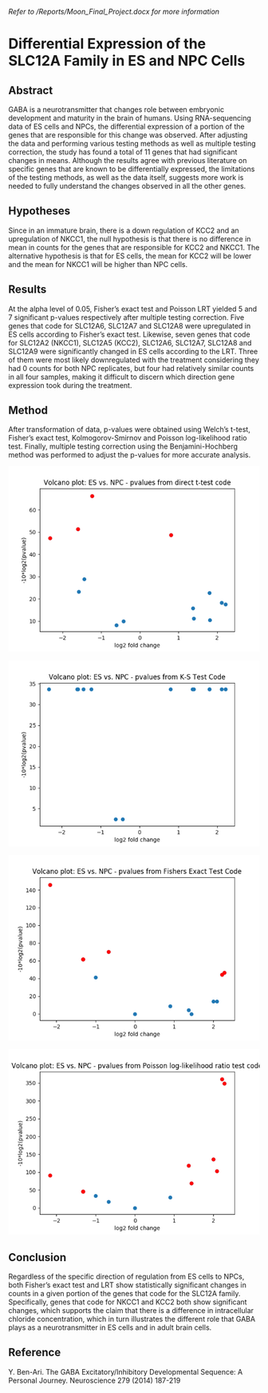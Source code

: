 *Refer to /Reports/Moon_Final_Project.docx for more information*

# Differential Expression of the SLC12A Family in ES and NPC Cells

## Abstract
GABA is a neurotransmitter that changes role between embryonic development and maturity in the brain of humans.  Using RNA-sequencing data of ES cells and NPCs, the differential expression of a portion of the genes that are responsible for this change was observed.  After adjusting the data and performing various testing methods as well as multiple testing correction, the study has found a total of 11 genes that had significant changes in means.  Although the results agree with previous literature on specific genes that are known to be differentially expressed, the limitations of the testing methods, as well as the data itself, suggests more work is needed to fully understand the changes observed in all the other genes.    

## Hypotheses
Since in an immature brain, there is a down regulation of KCC2 and an upregulation of NKCC1,  the null hypothesis is that there is no difference in mean in counts for the genes that are responsible for KCC2 and NKCC1.  The alternative hypothesis is that for ES cells, the mean for KCC2 will be lower and the mean for NKCC1 will be higher than NPC cells. 

## Results
At the alpha level of 0.05, Fisher’s exact test and Poisson LRT yielded 5 and 7 significant p-values respectively after multiple testing correction.  Five genes that code for SLC12A6, SLC12A7 and SLC12A8 were upregulated in ES cells according to Fisher’s exact test.  Likewise, seven genes that code for SLC12A2 (NKCC1), SLC12A5 (KCC2), SLC12A6, SLC12A7, SLC12A8 and SLC12A9 were significantly changed in ES cells according to the LRT.  Three of them were most likely downregulated with the treatment considering they had 0 counts for both NPC replicates, but four had relatively similar counts in all four samples, making it difficult to discern which direction gene expression took during the treatment.  

## Method
After transformation of data, p-values were obtained using Welch’s t-test, Fisher’s exact test, Kolmogorov-Smirnov and Poisson log-likelihood ratio test.  Finally, multiple testing correction using the Benjamini-Hochberg method was performed to adjust the p-values for more accurate analysis.

![Volcano plot (Welch's t-test)](/Diagrams/volcano_ttest.png?raw=true "Volcano plot (Welch's t-test)")

![Volcano plot (K-S test)](/Diagrams/volcano_KS.png?raw=true "Volcano plot (K-S test)")

![Volcano plot (Fisher's Exact Test)](/Diagrams/volcano_Fisher.png?raw=true "Volcano plot (Fisher's Exact Test)")

![Volcano plot (LRT)](/Diagrams/volcano_LRT.png?raw=true "Volcano plot (Poisson Log-Likelihood Ratio Test)")

## Conclusion
Regardless of the specific direction of regulation from ES cells to NPCs, both Fisher’s exact test and LRT show statistically significant changes in counts in a given portion of the genes that code for the SLC12A family.  Specifically, genes that code for NKCC1 and KCC2 both show significant changes, which supports the claim that there is a difference in intracellular chloride concentration, which in turn illustrates the different role that GABA plays as a neurotransmitter in ES cells and in adult brain cells.   


## Reference
Y. Ben-Ari. The GABA Excitatory/Inhibitory Developmental Sequence: A Personal Journey.   Neuroscience 279 (2014) 187-219
